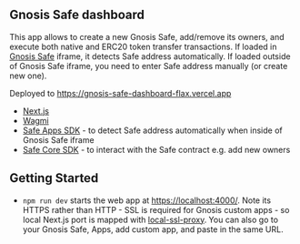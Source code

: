 ## Gnosis Safe dashboard

This app allows to create a new Gnosis Safe, add/remove its owners, and execute both native and ERC20 token transfer transactions. If loaded in [Gnosis Safe](https://gnosis-safe.io) iframe, it detects Safe address automatically. If loaded outside of Gnosis Safe iframe, you need to enter Safe address manually (or create new one).

Deployed to https://gnosis-safe-dashboard-flax.vercel.app

- [Next.js](https://nextjs.org/)
- [Wagmi](https://wagmi.sh/)
- [Safe Apps SDK](https://github.com/safe-global/safe-apps-sdk) - to detect Safe address automatically when inside of Gnosis Safe iframe
- [Safe Core SDK](https://github.com/safe-global/safe-core-sdk) - to interact with the Safe contract e.g. add new owners

## Getting Started

- `npm run dev` starts the web app at [https://localhost:4000/](https://localhost:4000/). Note its HTTPS rather than HTTP - SSL is required for Gnosis custom apps - so local Next.js port is mapped with [local-ssl-proxy](https://github.com/cameronhunter/local-ssl-proxy). You can also go to your Gnosis Safe, Apps, add custom app, and paste in the same URL.
